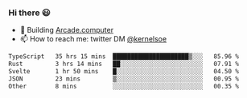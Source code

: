 ### Hi there 😃

- 🔨 Building [Arcade.computer](https://arcade.computer)
- 📫 How to reach me: twitter DM [@kernelsoe](https://twitter.com/kernelsoe)

<!--START_SECTION:waka-->

```txt
TypeScript   35 hrs 15 mins  █████████████████████▒░░░   85.96 %
Rust         3 hrs 14 mins   ██░░░░░░░░░░░░░░░░░░░░░░░   07.91 %
Svelte       1 hr 50 mins    █░░░░░░░░░░░░░░░░░░░░░░░░   04.50 %
JSON         23 mins         ▒░░░░░░░░░░░░░░░░░░░░░░░░   00.95 %
Other        8 mins          ░░░░░░░░░░░░░░░░░░░░░░░░░   00.35 %
```

<!--END_SECTION:waka-->
